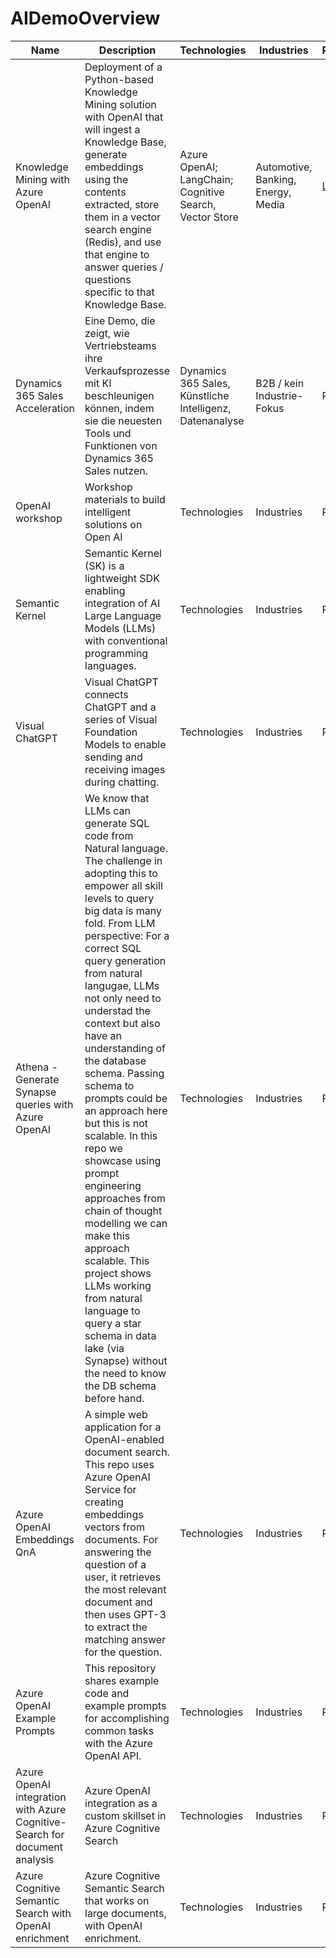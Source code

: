 # AIDemoOverview

| Name      | Description   | Technologies   | Industries   | Reference | KPIs | Audience   | Material | Link   | 
| ----------- | ----------- | ----------- | ----------- | ----------- | ----------- | ----------- | ----------- | ----------- |
|Knowledge Mining with Azure OpenAI| Deployment of a Python-based Knowledge Mining solution with OpenAI that will ingest a Knowledge Base, generate embeddings using the contents extracted, store them in a vector search engine (Redis), and use that engine to answer queries / questions specific to that Knowledge Base.  | Azure OpenAI; LangChain; Cognitive Search, Vector Store   | Automotive, Banking, Energy, Media   | [Link](https://customers.microsoft.com/en-us) | Productivity, Knowledge Finding | Solution Architects  | Material | [Link](https://github.com/MSUSAzureAccelerators/Knowledge-Mining-with-OpenAI)
| Dynamics 365 Sales Acceleration      | Eine Demo, die zeigt, wie Vertriebsteams ihre Verkaufsprozesse mit KI beschleunigen können, indem sie die neuesten Tools und Funktionen von Dynamics 365 Sales nutzen.   | Dynamics 365 Sales, Künstliche Intelligenz, Datenanalyse   | B2B / kein Industrie-Fokus   | Reference | Verkürzung des Verkaufszyklus, Erhöhung der Lead-Konversionsrate, Steigerung der Verkaufseffizienz | Geschäftsleitung, Vertriebsleiter, Vertriebsmitarbeiter   | Klick-Demo | [Link](https://app.getreprise.com/launch/oyg2rjX/)   | 
| OpenAI workshop | Workshop materials to build intelligent solutions on Open AI | Technologies   | Industries   |Reference | KPIs | Audience   | Material | [Link](https://github.com/microsoft/OpenAIWorkshop)
|Semantic Kernel |Semantic Kernel (SK) is a lightweight SDK enabling integration of AI Large Language Models (LLMs) with conventional programming languages.| Technologies   | Industries   | Reference | KPIs | Audience   | Material | [Link](https://github.com/microsoft/semantic-kernel)
|Visual ChatGPT |Visual ChatGPT connects ChatGPT and a series of Visual Foundation Models to enable sending and receiving images during chatting. | Technologies   | Industries   | Reference | KPIs | Audience   | Material | [Link](https://github.com/microsoft/visual-chatgpt)
| Athena - Generate Synapse queries with Azure OpenAI  | We know that LLMs can generate SQL code from Natural language. The challenge in adopting this to empower all skill levels to query big data is many fold. From LLM perspective: For a correct SQL query generation from natural langugae, LLMs not only need to understad the context but also have an understanding of the database schema. Passing schema to prompts could be an approach here but this is not scalable. In this repo we showcase using prompt engineering approaches from chain of thought modelling we can make this approach scalable. This project shows LLMs working from natural language to query a star schema in data lake (via Synapse) without the need to know the DB schema before hand. | Technologies   | Industries   | Reference | KPIs | Audience   | Material | [Link](https://github.com/Ritaja/Athena)
| Azure OpenAI Embeddings QnA | A simple web application for a OpenAI-enabled document search. This repo uses Azure OpenAI Service for creating embeddings vectors from documents. For answering the question of a user, it retrieves the most relevant document and then uses GPT-3 to extract the matching answer for the question. | Technologies   | Industries   | Reference | KPIs | Audience   | Material | [Link](https://github.com/ruoccofabrizio/azure-open-ai-embeddings-qna)
|Azure OpenAI Example Prompts |This repository shares example code and example prompts for accomplishing common tasks with the Azure OpenAI API.| Technologies   | Industries   |Reference | KPIs | Audience   | Material | [Link](https://github.com/jakeatmsft/AzureOpenAIExamples)
|Azure OpenAI integration with Azure Cognitive-Search for document analysis | Azure OpenAI integration as a custom skillset in Azure Cognitive Search | Technologies   | Industries   | Reference | KPIs | Audience   | Material | [Link](https://github.com/Anaig/OpenAI-and-Cognitive-Search/)
|Azure Cognitive Semantic Search with OpenAI enrichment |Azure Cognitive Semantic Search that works on large documents, with OpenAI enrichment. | Technologies   | Industries   | Reference | KPIs | Audience   | Material | [Link](https://github.com/MaheshSQL/cognitive-semantic-search-openai-accelerator)
